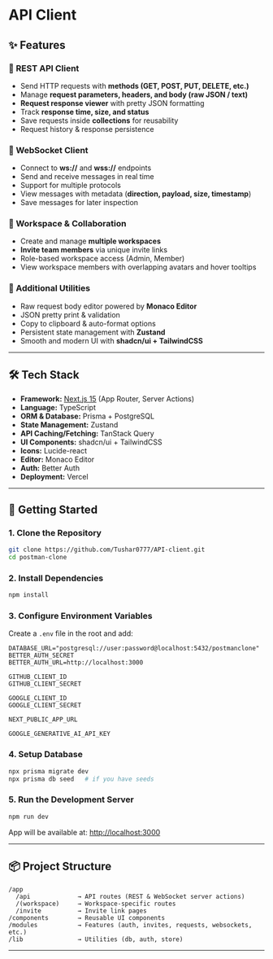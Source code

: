 
# API Client

## ✨ Features

### 🔹 REST API Client
- Send HTTP requests with **methods (GET, POST, PUT, DELETE, etc.)**  
- Manage **request parameters, headers, and body (raw JSON / text)**  
- **Request response viewer** with pretty JSON formatting  
- Track **response time, size, and status**  
- Save requests inside **collections** for reusability  
- Request history & response persistence  

### 🔹 WebSocket Client
- Connect to **ws://** and **wss://** endpoints  
- Send and receive messages in real time  
- Support for multiple protocols  
- View messages with metadata (**direction, payload, size, timestamp**)  
- Save messages for later inspection  

### 🔹 Workspace & Collaboration
- Create and manage **multiple workspaces**  
- **Invite team members** via unique invite links  
- Role-based workspace access (Admin, Member)  
- View workspace members with overlapping avatars and hover tooltips  

### 🔹 Additional Utilities
- Raw request body editor powered by **Monaco Editor**  
- JSON pretty print & validation  
- Copy to clipboard & auto-format options  
- Persistent state management with **Zustand**  
- Smooth and modern UI with **shadcn/ui + TailwindCSS**  

---

## 🛠️ Tech Stack

- **Framework:** [Next.js 15](https://nextjs.org/) (App Router, Server Actions)  
- **Language:** TypeScript  
- **ORM & Database:** Prisma + PostgreSQL  
- **State Management:** Zustand  
- **API Caching/Fetching:** TanStack Query  
- **UI Components:** shadcn/ui + TailwindCSS  
- **Icons:** Lucide-react  
- **Editor:** Monaco Editor  
- **Auth:** Better Auth  
- **Deployment:** Vercel  

---

## 🚀 Getting Started

### 1. Clone the Repository
```bash
git clone https://github.com/Tushar0777/API-client.git
cd postman-clone
````

### 2. Install Dependencies

```bash
npm install

```

### 3. Configure Environment Variables

Create a `.env` file in the root and add:

```env
DATABASE_URL="postgresql://user:password@localhost:5432/postmanclone"
BETTER_AUTH_SECRET
BETTER_AUTH_URL=http://localhost:3000 

GITHUB_CLIENT_ID
GITHUB_CLIENT_SECRET

GOOGLE_CLIENT_ID
GOOGLE_CLIENT_SECRET

NEXT_PUBLIC_APP_URL

GOOGLE_GENERATIVE_AI_API_KEY
```

### 4. Setup Database

```bash
npx prisma migrate dev
npx prisma db seed   # if you have seeds
```

### 5. Run the Development Server

```bash
npm run dev
```

App will be available at: [http://localhost:3000](http://localhost:3000)

---

## 📦 Project Structure

```
/app
  /api             → API routes (REST & WebSocket server actions)
  /(workspace)     → Workspace-specific routes
  /invite          → Invite link pages
/components        → Reusable UI components
/modules           → Features (auth, invites, requests, websockets, etc.)
/lib               → Utilities (db, auth, store)
```

---




